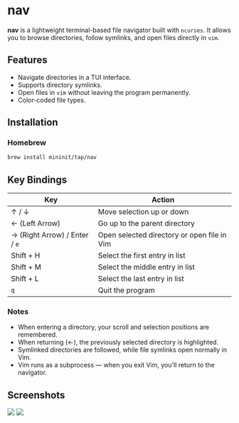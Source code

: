 # nav

**nav** is a lightweight terminal-based file navigator built with `ncurses`. It allows you to browse directories, follow symlinks, and open files directly in `vim`.

## Features

- Navigate directories in a TUI interface.
- Supports directory symlinks.
- Open files in `vim` without leaving the program permanently.
- Color-coded file types.

## Installation

### Homebrew

```bash
brew install mininit/tap/nav
```

## Key Bindings

| Key                | Action                                                 |
|--------------------|--------------------------------------------------------|
| ↑ / ↓              | Move selection up or down                              |
| ← (Left Arrow)     | Go up to the parent directory                          |
| → (Right Arrow) / Enter / `e` | Open selected directory or open file in Vim |
| Shift + H          | Select the first entry in list                         |
| Shift + M          | Select the middle entry in list                        |
| Shift + L          | Select the last entry in list                          |
| `q`                | Quit the program                                       |

### Notes
- When entering a directory, your scroll and selection positions are remembered.  
- When returning (←), the previously selected directory is highlighted.  
- Symlinked directories are followed, while file symlinks open normally in Vim.  
- Vim runs as a subprocess — when you exit Vim, you'll return to the navigator.  

## Screenshots
![](https://download.mininit.com/images/nav1.png)
![](https://download.mininit.com/images/nav2.png)
